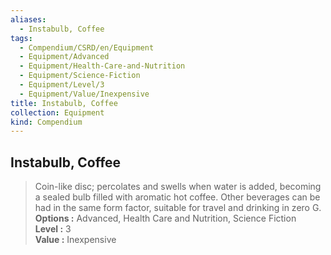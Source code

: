 ```yaml
---
aliases:
  - Instabulb, Coffee
tags:
  - Compendium/CSRD/en/Equipment
  - Equipment/Advanced
  - Equipment/Health-Care-and-Nutrition
  - Equipment/Science-Fiction
  - Equipment/Level/3
  - Equipment/Value/Inexpensive
title: Instabulb, Coffee
collection: Equipment
kind: Compendium
---
```

## Instabulb, Coffee  
  
>Coin-like disc; percolates and swells when water is added, becoming a sealed bulb filled with aromatic hot coffee. Other beverages can be had in the same form factor, suitable for travel and drinking in zero G.  
> **Options :** Advanced, Health Care and Nutrition, Science Fiction  
> **Level :** 3  
> **Value :** Inexpensive
